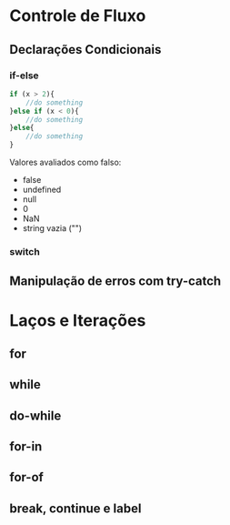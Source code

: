 # Controle de Fluxo
## Declarações Condicionais
### if-else

```javascript
if (x > 2){
    //do something
}else if (x < 0){
    //do something
}else{
    //do something
}
```

Valores avaliados como falso:
- false
- undefined
- null
- 0
- NaN
- string vazia ("")

### switch

## Manipulação de erros com try-catch

# Laços e Iterações
## for

## while

## do-while

## for-in

## for-of

## break, continue e label

